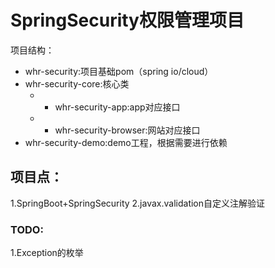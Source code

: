 # SpringSecurity权限管理项目
项目结构：
* whr-security:项目基础pom（spring io/cloud）
* whr-security-core:核心类
    * * whr-security-app:app对应接口
    * * whr-security-browser:网站对应接口
* whr-security-demo:demo工程，根据需要进行依赖

## 项目点：
1.SpringBoot+SpringSecurity
2.javax.validation自定义注解验证

### TODO:
1.Exception的枚举


